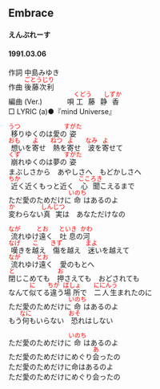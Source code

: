 <style type="text/css">
	ruby{
	    ruby-position: over;
	}
	ruby > rt{font-size: 12px;color:red;}
	p{font:16px;font-size: '楷体'}
</style>
## Embrace
#### えんぶれーす
#### 1991.03.06


作詞     中島みゆき  
作曲      <ruby><rb>後藤次利</rb><rp>(</rp><rt>ごとうじり</rt><rp>)</rp></ruby>  
編曲 (Ver.) 　　　 
唄       <ruby><rb>工藤静香</rb><rp>(</rp><rt>くどう　　しずか</rt><rp>)</rp></ruby>   
□ LYRIC (a)●『mind Universe』  　  　
   
   
<ruby><rb>移</rb><rp>(</rp><rt>うつ</rt><rp>)</rp></ruby>りゆくのは愛の<ruby><rb>姿</rb><rp>(</rp><rt>すがた</rt><rp>)</rp></ruby>   
<ruby><rb>想</rb><rp>(</rp><rt>おも</rt><rp>)</rp></ruby>いを<ruby><rb>寄</rb><rp>(</rp><rt>よ</rt><rp>)</rp></ruby>せ　<ruby><rb>熱</rb><rp>(</rp><rt>ねつ</rt><rp>)</rp></ruby>を<ruby><rb>寄</rb><rp>(</rp><rt>よ</rt><rp>)</rp></ruby>せ　<ruby><rb>波</rb><rp>(</rp><rt>なみ</rt><rp>)</rp></ruby>を<ruby><rb>寄</rb><rp>(</rp><rt>よ</rt><rp>)</rp></ruby>せて   
<ruby><rb>崩</rb><rp>(</rp><rt>くず</rt><rp>)</rp></ruby>れゆくのは夢の<ruby><rb>姿</rb><rp>(</rp><rt>すがた</rt><rp>)</rp></ruby>   
まぶしさから　あやしさへ　もどかしさへ   
<ruby><rb>近</rb><rp>(</rp><rt>ちか</rt><rp>)</rp></ruby>く近くもっと近く　<ruby><rb>心聞</rb><rp>(</rp><rt>こころき</rt><rp>)</rp></ruby>こえるまで   
ただ愛のためだけに<ruby><rb>命</rb><rp>(</rp><rt>いのち</rt><rp>)</rp></ruby>はあるのよ   
<ruby><rb>変</rb><rp>(</rp><rt>か</rt><rp>)</rp></ruby>わらない<ruby><rb>真実</rb><rp>(</rp><rt>しんじつ</rt><rp>)</rp></ruby>は　あなただけなの   
   
<ruby><rb>流</rb><rp>(</rp><rt>なが</rt><rp>)</rp></ruby>れゆけ<ruby><rb>遠</rb><rp>(</rp><rt>とお</rt><rp>)</rp></ruby>く　<ruby><rb>吐息</rb><rp>(</rp><rt>といき</rt><rp>)</rp></ruby>の<ruby><rb>河</rb><rp>(</rp><rt>かわ</rt><rp>)</rp></ruby>   
<ruby><rb>嘆</rb><rp>(</rp><rt>なげ</rt><rp>)</rp></ruby>きを<ruby><rb>越</rb><rp>(</rp><rt>こ</rt><rp>)</rp></ruby>え　<ruby><rb>傷</rb><rp>(</rp><rt>きず</rt><rp>)</rp></ruby>を越え　<ruby><rb>迷</rb><rp>(</rp><rt>まよ</rt><rp>)</rp></ruby>いを越えて   
<ruby><rb>流</rb><rp>(</rp><rt>なが</rt><rp>)</rp></ruby>れゆけ<ruby><rb>遠</rb><rp>(</rp><rt>とお</rt><rp>)</rp></ruby>く　愛のもとへ   
<ruby><rb>閉</rb><rp>(</rp><rt>と</rt><rp>)</rp></ruby>じこめても　<ruby><rb>押</rb><rp>(</rp><rt>お</rt><rp>)</rp></ruby>さえても　おどされても   
なんて<ruby><rb>似</rb><rp>(</rp><rt>に</rt><rp>)</rp></ruby>てる<ruby><rb>違</rb><rp>(</rp><rt>ちが</rt><rp>)</rp></ruby>う<ruby><rb>場所</rb><rp>(</rp><rt>ばしょ</rt><rp>)</rp></ruby>で　<ruby><rb>二人生</rb><rp>(</rp><rt>ににんう</rt><rp>)</rp></ruby>まれたのに   
ただ愛のためだけに<ruby><rb>命</rb><rp>(</rp><rt>いのち</rt><rp>)</rp></ruby>はあるのよ   
もう<ruby><rb>何</rb><rp>(</rp><rt>なに</rt><rp>)</rp></ruby>もいらない　<ruby><rb>恐</rb><rp>(</rp><rt>おそ</rt><rp>)</rp></ruby>れはしない   
   
ただ愛のためだけに<ruby><rb>命</rb><rp>(</rp><rt>いのち</rt><rp>)</rp></ruby>はあるのよ   
ただ愛のためだけにめぐり<ruby><rb>会</rb><rp>(</rp><rt>あ</rt><rp>)</rp></ruby>ったの   
ただ愛のためだけに命はあるのよ   
ただ愛のためだけにめぐり会ったの   
